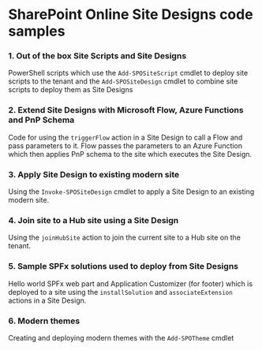 # SharePoint Online Site Designs code samples

### 1. Out of the box Site Scripts and Site Designs

PowerShell scripts which use the `Add-SPOSiteScript` cmdlet to deploy site scripts to the tenant and the `Add-SPOSiteDesign` cmdlet to combine site scripts to deploy them as Site Designs

### 2. Extend Site Designs with Microsoft Flow, Azure Functions and PnP Schema

Code for using the `triggerFlow` action in a Site Design to call a Flow and pass parameters to it. Flow passes the parameters to an Azure Function which then applies PnP schema to the site which executes the Site Design.

### 3. Apply Site Design to existing modern site

Using the `Invoke-SPOSiteDesign` cmdlet to apply a Site Design to an existing modern site.

### 4. Join site to a Hub site using a Site Design

Using the `joinHubSite` action to join the current site to a Hub site on the tenant.

### 5. Sample SPFx solutions used to deploy from Site Designs

Hello world SPFx web part and Application Customizer (for footer) which is deployed to a site using the `installSolution` and `associateExtension` actions in a Site Design.

### 6. Modern themes

Creating and deploying modern themes with the `Add-SPOTheme` cmdlet